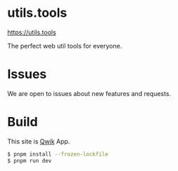 # utils.tools

https://utils.tools

The perfect web util tools for everyone.

# Issues

We are open to issues about new features and requests.

# Build

This site is [Qwik](https://qwik.builder.io) App.

```bash
$ pnpm install --frozen-lockfile
$ pnpm run dev
```
